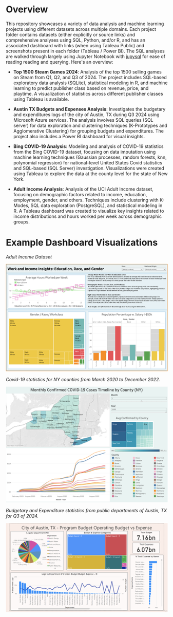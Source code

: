 # Overview

This repository showcases a variety of data analysis and machine learning projects using different datasets across multiple domains. Each project folder contains datasets (either explicitly or source links) and comprehensive analyses using SQL, Python, and/or R, and has an associated dashboard with links (when using Tableau Public) and screenshots present in each folder (Tableau / Power BI). The SQL analyses are walked through largely using Jupyter Notebook with [jupysql](https://github.com/ploomber/jupysql) for ease of reading reading and querying. Here's an overview:

- **Top 1500 Steam Games 2024**:
Analysis of the top 1500 selling games on Steam from Q1, Q2, and Q3 of 2024. The project includes SQL-based exploratory data analysis (SQLite), statistical modeling in R, and machine learning to predict publisher class based on revenue, price, and playtime. A visualization of statistics across different publisher classes using Tableau is available.

- **Austin TX Budgets and Expenses Analysis**:
Investigates the budgetary and expenditures logs of the city of Austin, TX during Q3 2024 using Microsoft Azure services. The analysis involves SQL queries (SQL server) for data exploration and clustering techniques (K-Prototypes and Agglomerative Clustering) for grouping budgets and expenditures. The project also includes a Power BI dashboard for visual insights.

- **Bing COVID-19 Analysis**:
Modeling and analysis of COVID-19 statistics from the Bing COVID-19 dataset, focusing on data imputation using machine learning techniques (Gaussian processes, random forests, knn, polynomial regression) for national-level United States Covid statistics and SQL-based (SQL Server) investigation. Visualizations were created using Tableau to explore the data at the county level for the state of New York.

- **Adult Income Analysis**:
Analysis of the UCI Adult Income dataset, focusing on demographic factors related to income, education, employment, gender, and others. Techniques include clustering with K-Modes, SQL data exploration (PostgreSQL), and statistical modeling in R. A Tableau dashboard was created to visualize key insights related to income distributions and hours worked per week across demographic groups.


# Example Dashboard Visualizations

*Adult Income Dataset*

![A screenshot of a tableau dashboard showing statistics related to hours of work per week by education level, population fractions with high salary, and distributions of categories by gender, race, and workclass.](AdultIncome_Analysis/images/tableau_full.png)

*Covid-19 statistics for NY counties from March 2020 to December 2022.*

![A screenshot of a tableau dashboard showing monthly covid statistics in counties of New York in July 2022.](Bing_Covid19_Analysis/images/tableau_nycounties_full_july2022.png)

*Budgetary and Expenditure statistics from public departments of Austin, TX for Q3 of 2024.*

![A screenshot of a tableau dashboard showing budgets and expenditures of various public departments of Austin, TX.](AustinTXBudgetAndExpenses_Analysis/plots/powerbi_original.png)
